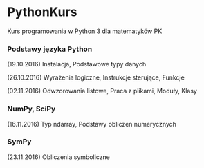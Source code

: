 # PythonKurs
Kurs programowania w Python 3 dla matematyków PK

### Podstawy języka Python
(19.10.2016) Instalacja, Podstawowe typy danych

(26.10.2016) Wyrażenia logiczne, Instrukcje sterujące, Funkcje

(02.11.2016) Odwzorowania listowe, Praca z plikami, Moduły, Klasy

### NumPy, SciPy
(16.11.2016) Typ ndarray, Podstawy obliczeń numerycznych

### SymPy
(23.11.2016) Obliczenia symboliczne
